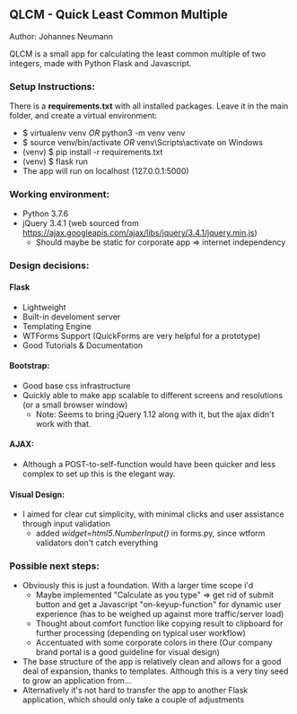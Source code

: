 ## QLCM - Quick Least Common Multiple

Author: Johannes Neumann

QLCM is a small app for calculating the least common multiple of two integers, made with Python Flask and Javascript. 

### Setup Instructions:

There is a **requirements.txt** with all installed packages. Leave it in the main folder, and create a virtual environment:

   * $ virtualenv venv *OR* python3 -m venv venv
   * $ source venv/bin/activate *OR* venv\Scripts\activate on Windows
   * (venv) $ pip install -r requirements.txt
   * (venv) $ flask run
   * The app will run on localhost (127.0.0.1:5000)

### Working environment:
* Python 3.7.6
* jQuery 3.4.1 (web sourced from https://ajax.googleapis.com/ajax/libs/jquery/3.4.1/jquery.min.js)
  * Should maybe be static for corporate app => internet independency

### Design decisions:

#### Flask
 * Lightweight
 * Built-in develoment server
 * Templating Engine 
 * WTForms Support (QuickForms are very helpful for a prototype)
 * Good Tutorials & Documentation

#### Bootstrap:
* Good base css infrastructure
* Quickly able to make app scalable to different screens and resolutions (or a small browser window)
  * Note: Seems to bring jQuery 1.12 along with it, but the ajax didn't work with that.
  
#### AJAX:
* Although a POST-to-self-function would have been quicker and less complex to set up this is the elegant way.

#### Visual Design:
* I aimed for clear cut simplicity, with minimal clicks and user assistance through input validation 
    * added *widget=html5.NumberInput()* in forms.py, since wtform validators don't catch everything

### Possible next steps:
* Obviously this is just a foundation. With a larger time scope i'd 
  * Maybe implemented "Calculate as you type" => get rid of submit button and get a Javascript "on-keyup-function" for dynamic user experience (has to be weighed up against more traffic/server load)
  * Thought about comfort function like copying result to clipboard for further processing (depending on typical user workflow)
  * Accentuated with some corporate colors in there (Our company brand portal is a good guideline for visual design)
* The base structure of the app is relatively clean and allows for a good deal of expansion, thanks to templates. Although this is a very tiny seed to grow an application from...
* Alternatively it's not hard to transfer the app to another Flask application, which should only take a couple of adjustments
